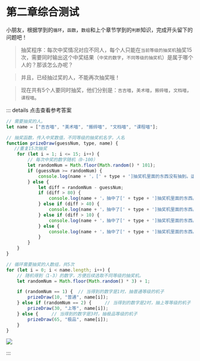 # 第二章综合测试

小朋友，根据学到的`循环`，`函数`，`数组`和上个章节学到的`判断`知识，完成开头留下的问题吧！

> 抽奖程序：每次中奖情况对应不同人，每个人只能在`当前等级的抽奖机`抽奖15次，需要同时输出这个中奖结果（`中奖的数字`，`不同等级的抽奖机`）是属于哪个人的？那该怎么办呢？

> 并且，已经抽过奖的人，不能再次抽奖哦！

> 现在共有5个人要同时抽奖，他们分别是：`吉吉喵`，`美术喵`，`搬砖喵`，`文档喵`，`课程喵`。

::: details 点击查看参考答案

```javascript
// 需要抽奖的人。
let name = ["吉吉喵", "美术喵", "搬砖喵", "文档喵", "课程喵"];

// 抽奖函数，传入中奖数值，不同等级的抽奖机名字，人名
function prizeDraw(guessNum, type, name) {
   //重复15次抽奖
    for (let i = 1; i <= 15; i++) {
        // 每次中奖的数字随机（0-100）
        let randomNum = Math.floor(Math.random() * 101);
        if (guessNum >= randomNum) {
            console.log(name + '，[' + type + ']抽奖机里面的东西没有抽到。运气差点，生成的数字是' + randomNum);
        } else {
            let diff = randomNum - guessNum;
            if (diff > 80) {
                console.log(name + '，抽中了[' + type + ']抽奖机里面的东西。运气超级爆棚，你中奖啦！生成的数字是' + randomNum);
            } else if (diff > 40) {
                console.log(name + '，抽中了[' + type + ']抽奖机里面的东西。运气爆棚，你中奖啦！生成的数字是' + randomNum);
            } else if (diff > 10) {
                console.log(name + '，抽中了[' + type + ']抽奖机里面的东西。运气还行，你中奖啦！生成的数字是' + randomNum);
            } else {
                console.log(name + '，抽中了[' + type + ']抽奖机里面的东西。厉害！刚刚过线，你中奖啦！生成的数字是' + randomNum);
            }
        }
    }
}

// 循环需要抽奖的人数组，共5次
for (let i = 0; i < name.length; i++) {  
    // 随机得到（1-3）的数字，方便后续选取不同等级的抽奖机。
    let randomNum = Math.floor(Math.random() * 3) + 1;

    if (randomNum == 1) {  // 当得到的数字是1时，抽普通等级的机子
        prizeDraw(10, "普通", name[i]);
    } else if (randomNum == 2) {     // 当得到的数字是2时，抽上等等级的机子
        prizeDraw(30, "上等", name[i]);
    } else {     // 当得到的数字是3时，抽极品等级的机子
        prizeDraw(65, "极品", name[i]);
    } 
}
```

![](/QQ20240924-163244.png)

::: 


